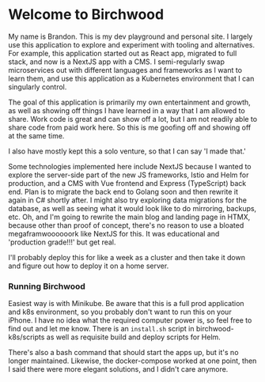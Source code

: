 # Welcome to Birchwood

My name is Brandon. This is my dev playground and personal site. I largely use this application to 
explore and experiment with tooling and alternatives. For example, this application started out as 
React app, migrated to full stack, and now is a NextJS app with a CMS. I semi-regularly swap microservices 
out with different languages and frameworks as I want to learn them, and use this application as a 
Kubernetes environment that I can singularly control.

The goal of this application is primarily my own entertainment and growth, as well as showing off things I 
have learned in a way that I am allowed to share. Work code is great and can show off a lot, but I am not 
readily able to share code from paid work here. So this is me goofing off and showing off at the same time.

I also have mostly kept this a solo venture, so that I can say 'I made that.' 

Some technologies implemented here include NextJS because I wanted to explore the server-side part of the new JS 
frameworks, Istio and Helm for production, and a CMS with Vue frontend and Express (TypeScript) back end. Plan is 
to migrate the back end to Golang soon and then rewrite it again in C# shortly after. I might also try exploring 
data migrations for the database, as well as seeing what it would look like to do mirroring, backups, etc. Oh, and I'm 
going to rewrite the main blog and landing page in HTMX, because other than proof of concept, there's no reason to 
use a bloated megaframwoooooork like NextJS for this. It was educational and 'production grade!!!' but get real.

I'll probably deploy this for like a week as a cluster and then take it down and figure out how to deploy it on a 
home server.

### Running Birchwood

Easiest way is with Minikube. Be aware that this is a full prod application and k8s environment, so 
you probably don't want to run this on your iPhone. I have no idea what the required computer power is, 
so feel free to find out and let me know. There is an `install.sh` script in birchwood-k8s/scripts as well as 
requisite build and deploy scripts for Helm.

There's also a bash command that should start the apps up, but it's no longer maintained. Likewise, the 
docker-compose worked at one point, then I said there were more elegant solutions, and I didn't care anymore.